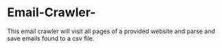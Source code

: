 # Email-Crawler-
This email crawler will visit all pages of a provided website and parse and save emails found to a csv file.
